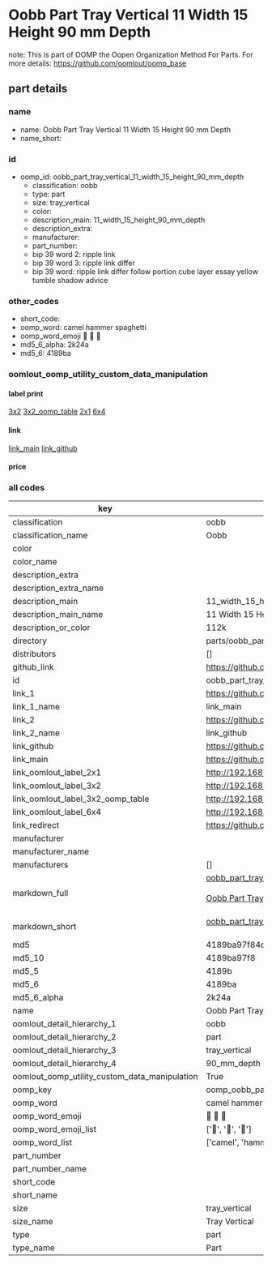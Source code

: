 # Oobb Part Tray Vertical 11 Width 15 Height 90 mm Depth  

note: This is part of OOMP the Oopen Organization Method For Parts. For more details: https://github.com/oomlout/oomp_base

##  part details
  







### name
* name: Oobb Part Tray Vertical 11 Width 15 Height 90 mm Depth
* name_short: 
### id
* oomp_id: oobb_part_tray_vertical_11_width_15_height_90_mm_depth
  * classification: oobb
  * type: part
  * size: tray_vertical
  * color: 
  * description_main: 11_width_15_height_90_mm_depth
  * description_extra: 
  * manufacturer: 
  * part_number: 
  * bip 39 word 2: ripple link
  * bip 39 word 3: ripple link differ
  * bip 39 word: ripple link differ follow portion cube layer essay yellow tumble shadow advice

### other_codes
* short_code: 
* oomp_word: camel hammer spaghetti
* oomp_word_emoji :camel: :hammer: :spaghetti:
* md5_6_alpha: 2k24a
* md5_6: 4189ba






### oomlout_oomp_utility_custom_data_manipulation
#### label print
[3x2](http://192.168.1.245:1112/?label=oomp%202k24a)
[3x2_oomp_table](http://192.168.1.108:1112/?label=oomp%202k24a)
[2x1](http://192.168.1.242:1112/?label=oomp%202k24a)
[6x4](http://192.168.1.55:1112/?label=oomp%202k24a)    

#### link

[link_main](https://github.com/oomlout/oomlout_oomp_version_1_messy/tree/main/parts/oobb_part_tray_vertical_11_width_15_height_90_mm_depth) [link_github](https://github.com/oomlout/oomlout_oomp_version_1_messy/tree/main/parts/oobb_part_tray_vertical_11_width_15_height_90_mm_depth)                             

#### price







### all codes 
| key | value |  
| --- | --- |  
| classification | oobb |  
| classification_name | Oobb |  
| color |  |  
| color_name |  |  
| description_extra |  |  
| description_extra_name |  |  
| description_main | 11_width_15_height_90_mm_depth |  
| description_main_name | 11 Width 15 Height 90 mm Depth |  
| description_or_color | 112k |  
| directory | parts/oobb_part_tray_vertical_11_width_15_height_90_mm_depth |  
| distributors | [] |  
| github_link | https://github.com/oomlout/oomlout_oomp_part_src/tree/main/parts/oobb_part_tray_vertical_11_width_15_height_90_mm_depth |  
| id | oobb_part_tray_vertical_11_width_15_height_90_mm_depth |  
| link_1 | https://github.com/oomlout/oomlout_oomp_version_1_messy/tree/main/parts/oobb_part_tray_vertical_11_width_15_height_90_mm_depth |  
| link_1_name | link_main |  
| link_2 | https://github.com/oomlout/oomlout_oomp_version_1_messy/tree/main/parts/oobb_part_tray_vertical_11_width_15_height_90_mm_depth |  
| link_2_name | link_github |  
| link_github | https://github.com/oomlout/oomlout_oomp_version_1_messy/tree/main/parts/oobb_part_tray_vertical_11_width_15_height_90_mm_depth |  
| link_main | https://github.com/oomlout/oomlout_oomp_version_1_messy/tree/main/parts/oobb_part_tray_vertical_11_width_15_height_90_mm_depth |  
| link_oomlout_label_2x1 | http://192.168.1.242:1112/?label=oomp%202k24a |  
| link_oomlout_label_3x2 | http://192.168.1.245:1112/?label=oomp%202k24a |  
| link_oomlout_label_3x2_oomp_table | http://192.168.1.108:1112/?label=oomp%202k24a |  
| link_oomlout_label_6x4 | http://192.168.1.55:1112/?label=oomp%202k24a |  
| link_redirect | https://github.com/oomlout/oomlout_oomp_version_1_messy/tree/main/parts/oobb_part_tray_vertical_11_width_15_height_90_mm_depth |  
| manufacturer |  |  
| manufacturer_name |  |  
| manufacturers | [] |  
| markdown_full | [oobb_part_tray_vertical_11_width_15_height_90_mm_depth](none)<br>[](none)<br>[Oobb Part Tray Vertical 11 Width 15 Height 90 Mm Depth](none)<br><br> |  
| markdown_short | [oobb_part_tray_vertical_11_width_15_height_90_mm_depth](none)<br><br> |  
| md5 | 4189ba97f84d2fc8d5d425aa7ba085d2 |  
| md5_10 | 4189ba97f8 |  
| md5_5 | 4189b |  
| md5_6 | 4189ba |  
| md5_6_alpha | 2k24a |  
| name | Oobb Part Tray Vertical 11 Width 15 Height 90 mm Depth |  
| oomlout_detail_hierarchy_1 | oobb |  
| oomlout_detail_hierarchy_2 | part |  
| oomlout_detail_hierarchy_3 | tray_vertical |  
| oomlout_detail_hierarchy_4 | 90_mm_depth |  
| oomlout_oomp_utility_custom_data_manipulation | True |  
| oomp_key | oomp_oobb_part_tray_vertical_11_width_15_height_90_mm_depth |  
| oomp_word | camel hammer spaghetti |  
| oomp_word_emoji | :camel: :hammer: :spaghetti: |  
| oomp_word_emoji_list | [':camel:', ':hammer:', ':spaghetti:'] |  
| oomp_word_list | ['camel', 'hammer', 'spaghetti'] |  
| part_number |  |  
| part_number_name |  |  
| short_code |  |  
| short_name |  |  
| size | tray_vertical |  
| size_name | Tray Vertical |  
| type | part |  
| type_name | Part |  
